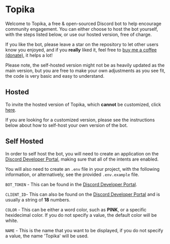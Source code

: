 # Topika

Welcome to Topika, a free & open-sourced Discord bot to help encourage community engagement. You can either choose
to host the bot yourself, with the steps listed below, or use our hosted version, free of charge.

If you like the bot, please leave a star on the repository to let other users know you enjoyed, and if you **really** liked it, feel free to [buy me a coffee (donate)](https://buymeacoff.ee/dawson), it helps a lot!

Please note, the self-hosted version might not be as heavily updated as the main version, but you are free to make your own adjustments as you see fit, the code is very basic and easy to understand.

## Hosted

To invite the hosted version of Topika, which **cannot** be customized, click [here](https://topika.gg/invite). 

If you are looking for a customized version, please see the instructions below about how to self-host your own version of the bot.

## Self Hosted

In order to self host the bot, you will need to create an application on the [Discord Developer Portal](https://discord.com/developers/applications), making sure that all of the intents are enabled. 

You will also need to create an `.env` file in your project, with the following information, or alternatively, see the provided `.env.example` file.

`BOT_TOKEN` - This can be found in the [Discord Developer Portal](https://discord.com/developers/applications).

`CLIENT_ID`- This can also be found on the [Discord Developer Portal](https://discord.com/developers/applications) and is usually a string of **18** numbers.

`COLOR` - This can be either a word color, such as **PINK**, or a specific hexidecimal color. If you do not specify a value, the default color will be white.

`NAME` - This is the name that you want to be displayed, if you do not specify a value, the name 'Topika' will be used.